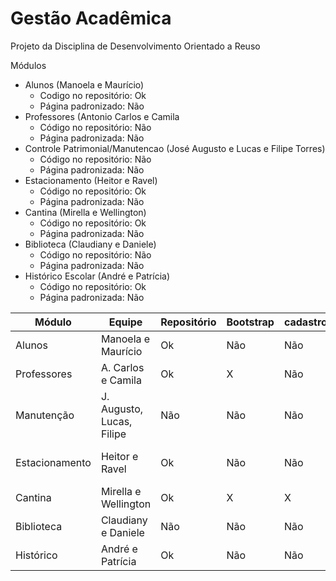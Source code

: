 Gestão Acadêmica
===============

Projeto da Disciplina de Desenvolvimento Orientado a Reuso 

Módulos

- Alunos (Manoela e  Maurício)
	- Codigo no repositório: Ok
	- Página padronizado: Não
- Professores (Antonio Carlos e Camila
	- Código no repositório: Não
	- Página padronizada: Não
- Controle Patrimonial/Manutencao (José Augusto e Lucas e Filipe Torres)
	- Código no repositório: Não
	- Página padronizada: Não
- Estacionamento (Heitor e Ravel)
	- Código no repositório: Ok
	- Página padronizada: Não
- Cantina (Mirella e Wellington)
	- Código no repositório: Ok
	- Página padronizada: Não
- Biblioteca (Claudiany e Daniele)
	- Código no repositório: Não
	- Página padronizada: Não
- Histórico Escolar (André e Patrícia)
 	- Código no repositório: Ok
	- Página padronizada: Não
	
|Módulo  | Equipe | Repositório | Bootstrap| cadastro| Listar|  Salvar |
|--------|---------| -----------|-------------|---------|-------|---------|
|Alunos  | Manoela e Maurício| Ok | Não | Não | Não | Não |
|Professores| A. Carlos e Camila | Ok | X | Não | Não | Não |
|Manutenção|J. Augusto, Lucas, Filipe| Não | Não | Não | Não | Não |
|Estacionamento | Heitor e Ravel| Ok | Não | Não | Não | STORAGE / IndexDB (?) |
|Cantina | Mirella e Wellington | Ok | X |X | X | BD |
|Biblioteca | Claudiany e Daniele | Não | Não |Não | Não | Não |
|Histórico | André e Patrícia | Ok | Não |Não | Não | Não |



